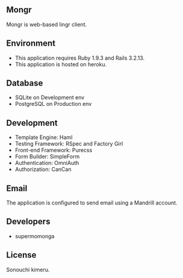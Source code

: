 
## Mongr

Mongr is web-based lingr client.


## Environment

* This application requires Ruby 1.9.3 and Rails 3.2.13.
* This application is hosted on heroku.

## Database

* SQLite on Development env
* PostgreSQL on Production env


## Development

* Template Engine: Haml
* Testing Framework: RSpec and Factory Girl
* Front-end Framework: Purecss
* Form Builder: SimpleForm
* Authentication: OmniAuth
* Authorization: CanCan

## Email

The application is configured to send email using a Mandrill account.

## Developers

* supermomonga

## License

Sonouchi kimeru.

